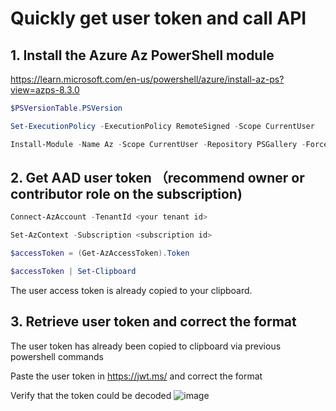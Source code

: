 # Quickly get user token and call API

## 1. Install the Azure Az PowerShell module
https://learn.microsoft.com/en-us/powershell/azure/install-az-ps?view=azps-8.3.0
```powershell
$PSVersionTable.PSVersion

Set-ExecutionPolicy -ExecutionPolicy RemoteSigned -Scope CurrentUser

Install-Module -Name Az -Scope CurrentUser -Repository PSGallery -Force
```

## 2. Get AAD user token （recommend owner or contributor role on the subscription)
```powershell
Connect-AzAccount -TenantId <your tenant id>

Set-AzContext -Subscription <subscription id>

$accessToken = (Get-AzAccessToken).Token

$accessToken | Set-Clipboard
```
The user access token is already copied to your clipboard.

## 3. Retrieve user token and correct the format

The user token has already been copied to clipboard via previous powershell commands

Paste the user token in https://jwt.ms/ and correct the format

Verify that the token could be decoded
![image](https://user-images.githubusercontent.com/96930989/210707002-751e29ab-1380-44f1-afb6-5de4f7e2c75f.png)



